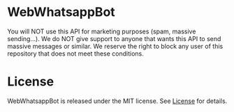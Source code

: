 # WebWhatsappBot

You will NOT use this API for marketing purposes (spam, massive sending...).
We do NOT give support to anyone that wants this API to send massive messages or similar.
We reserve the right to block any user of this repository that does not meet these conditions.

# License
WebWhatsappBot is released under the MIT license. See [License](https://github.com/ZetDeveloper/WebWhatsappBot/blob/master/README.md) for details.
